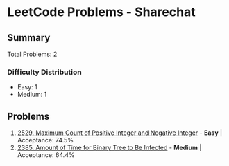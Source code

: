 # LeetCode Problems - Sharechat

## Summary
Total Problems: 2

### Difficulty Distribution

- Easy: 1
- Medium: 1

## Problems

1. [2529. Maximum Count of Positive Integer and Negative Integer](https://leetcode.com/problems/maximum-count-of-positive-integer-and-negative-integer/) - **Easy** | Acceptance: 74.5%
2. [2385. Amount of Time for Binary Tree to Be Infected](https://leetcode.com/problems/amount-of-time-for-binary-tree-to-be-infected/) - **Medium** | Acceptance: 64.4%